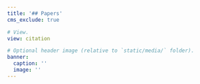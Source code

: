 ```yaml
---
title: '## Papers'
cms_exclude: true

# View.
view: citation

# Optional header image (relative to `static/media/` folder).
banner:
  caption: ''
  image: ''
---
```

